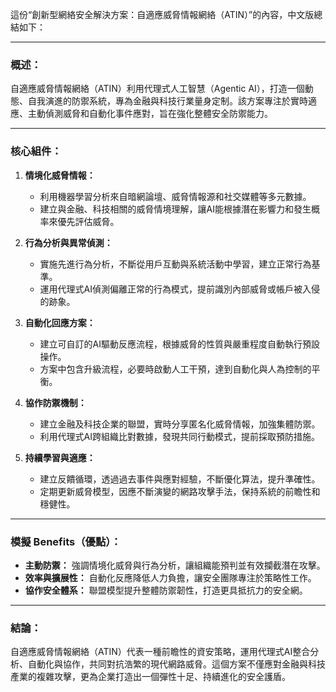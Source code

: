 這份“創新型網絡安全解決方案：自適應威脅情報網絡（ATIN）”的內容，中文版總結如下：

---

### **概述：**
自適應威脅情報網絡（ATIN）利用代理式人工智慧（Agentic AI），打造一個動態、自我演進的防禦系統，專為金融與科技行業量身定制。該方案專注於實時適應、主動偵測威脅和自動化事件應對，旨在強化整體安全防禦能力。

---

### **核心組件：**

1. **情境化威脅情報：**
   - 利用機器學習分析來自暗網論壇、威脅情報源和社交媒體等多元數據。
   - 建立與金融、科技相關的威脅情境理解，讓AI能根據潛在影響力和發生概率來優先評估威脅。

2. **行為分析與異常偵測：**
   - 實施先進行為分析，不斷從用戶互動與系統活動中學習，建立正常行為基準。
   - 運用代理式AI偵測偏離正常的行為模式，提前識別內部威脅或帳戶被入侵的跡象。

3. **自動化回應方案：**
   - 建立可自訂的AI驅動反應流程，根據威脅的性質與嚴重程度自動執行預設操作。
   - 方案中包含升級流程，必要時啟動人工干預，達到自動化與人為控制的平衡。

4. **協作防禦機制：**
   - 建立金融及科技企業的聯盟，實時分享匿名化威脅情報，加強集體防禦。
   - 利用代理式AI跨組織比對數據，發現共同行動模式，提前採取預防措施。

5. **持續學習與適應：**
   - 建立反饋循環，透過過去事件與應對經驗，不斷優化算法，提升準確性。
   - 定期更新威脅模型，因應不斷演變的網路攻擊手法，保持系統的前瞻性和穩健性。

---

### **模擬 Benefits（優點）：**

- **主動防禦：** 強調情境化威脅與行為分析，讓組織能預判並有效攔截潛在攻擊。
- **效率與擴展性：** 自動化反應降低人力負擔，讓安全團隊專注於策略性工作。
- **協作安全體系：** 聯盟模型提升整體防禦韌性，打造更具抵抗力的安全網。

---

### **結論：**
自適應威脅情報網絡（ATIN）代表一種前瞻性的資安策略，運用代理式AI整合分析、自動化與協作，共同對抗浩繁的現代網路威脅。這個方案不僅應對金融與科技產業的複雜攻擊，更為企業打造出一個彈性十足、持續進化的安全護盾。